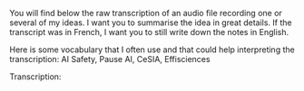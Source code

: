 You will find below the raw transcription of an audio file recording one or several of my ideas. I want you to summarise the idea in great details. If the transcript was in French, I want you to still write down the notes in English.

Here is some vocabulary that I often use and that could help interpreting the transcription: AI Safety, Pause AI, CeSIA, Effisciences

Transcription:
